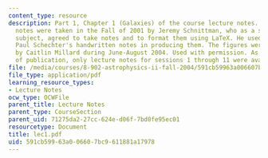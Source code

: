 ```yaml
---
content_type: resource
description: Part 1, Chapter 1 (Galaxies) of the course lecture notes. The lecture
  notes were taken in the Fall of 2001 by Jeremy Schnittman, who as a student in the
  subject, agreed to take notes and to format them using LaTeX. He used Professor
  Paul Schechter's handwritten notes in producing them. The figures were produced
  by Caitlin Millard during June-August 2004. Used with permission. As of the date
  of publication, only lecture notes for sessions 1 through 11 were available.
file: /media/courses/8-902-astrophysics-ii-fall-2004/591cb59963a006607bc9611881a17978_lec1.pdf
file_type: application/pdf
learning_resource_types:
- Lecture Notes
ocw_type: OCWFile
parent_title: Lecture Notes
parent_type: CourseSection
parent_uid: 71275da2-27cc-624e-d06f-7bd0fe95ec01
resourcetype: Document
title: lec1.pdf
uid: 591cb599-63a0-0660-7bc9-611881a17978
---
```

